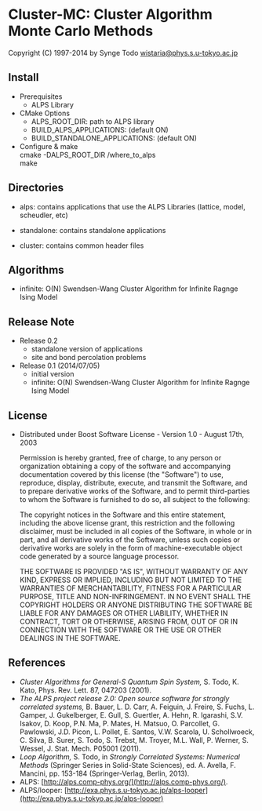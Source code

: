 # Cluster-MC: Cluster Algorithm Monte Carlo Methods

Copyright (C) 1997-2014 by Synge Todo <wistaria@phys.s.u-tokyo.ac.jp>

## Install

* Prerequisites
    * ALPS Library
* CMake Options
    * ALPS_ROOT_DIR: path to ALPS library
    * BUILD_ALPS_APPLICATIONS: (default ON)
    * BUILD_STANDALONE_APPLICATIONS: (default ON)
* Configure & make  
     cmake -DALPS_ROOT_DIR /where_to_alps  
     make

## Directories

* alps: contains applications that use the ALPS Libraries
    (lattice, model, scheudler, etc)

* standalone: contains standalone applications

* cluster: contains common header files

## Algorithms

* infinite: O(N) Swendsen-Wang Cluster Algorithm for Infinite Ragnge Ising Model

## Release Note

* Release 0.2
    * standalone version of applications
    * site and bond percolation problems
* Release 0.1 (2014/07/05)
    * initial version
    * infinite: O(N) Swendsen-Wang Cluster Algorithm for Infinite Ragnge Ising Model

## License

* Distributed under Boost Software License - Version 1.0 - August 17th, 2003

    Permission is hereby granted, free of charge, to any person or organization obtaining a copy of the software and accompanying documentation covered by this license (the "Software") to use, reproduce, display, distribute, execute, and transmit the Software, and to prepare derivative works of the Software, and to permit third-parties to whom the Software is furnished to do so, all subject to the following:
    
    The copyright notices in the Software and this entire statement, including the above license grant, this restriction and the following disclaimer, must be included in all copies of the Software, in whole or in part, and all derivative works of the Software, unless such copies or derivative works are solely in the form of machine-executable object code generated by a source language processor.
    
    THE SOFTWARE IS PROVIDED "AS IS", WITHOUT WARRANTY OF ANY KIND, EXPRESS OR IMPLIED, INCLUDING BUT NOT LIMITED TO THE WARRANTIES OF MERCHANTABILITY, FITNESS FOR A PARTICULAR PURPOSE, TITLE AND NON-INFRINGEMENT. IN NO EVENT SHALL THE COPYRIGHT HOLDERS OR ANYONE DISTRIBUTING THE SOFTWARE BE LIABLE FOR ANY DAMAGES OR OTHER LIABILITY, WHETHER IN CONTRACT, TORT OR OTHERWISE, ARISING FROM, OUT OF OR IN CONNECTION WITH THE SOFTWARE OR THE USE OR OTHER DEALINGS IN THE SOFTWARE.
 
## References

* _Cluster Algorithms for General-S Quantum Spin System,_ S. Todo, K. Kato, Phys. Rev. Lett. 87, 047203 (2001).
* _The ALPS project release 2.0: Open source software for strongly correlated systems,_ B. Bauer, L. D. Carr, A. Feiguin, J. Freire, S. Fuchs, L. Gamper, J. Gukelberger, E. Gull, S. Guertler, A. Hehn, R. Igarashi, S.V. Isakov, D. Koop, P.N. Ma, P. Mates, H. Matsuo, O. Parcollet, G. Pawlowski, J.D. Picon, L. Pollet, E. Santos, V.W. Scarola, U. Schollwoeck, C. Silva, B. Surer, S. Todo, S. Trebst, M. Troyer, M.L. Wall, P. Werner, S. Wessel, J. Stat. Mech. P05001 (2011).
* _Loop Algorithm,_ S. Todo, in _Strongly Correlated Systems: Numerical Methods_ (Springer Series in Solid-State Sciences), ed. A. Avella, F. Mancini, pp. 153-184 (Springer-Verlag, Berlin, 2013).
* ALPS: [http://alps.comp-phys.org/](http://alps.comp-phys.org/).
* ALPS/looper: [http://exa.phys.s.u-tokyo.ac.jp/alps-looper](http://exa.phys.s.u-tokyo.ac.jp/alps-looper)


